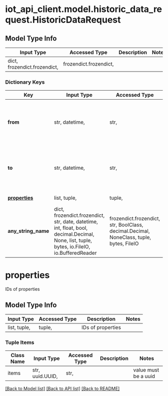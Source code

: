 # iot_api_client.model.historic_data_request.HistoricDataRequest

## Model Type Info
Input Type | Accessed Type | Description | Notes
------------ | ------------- | ------------- | -------------
dict, frozendict.frozendict,  | frozendict.frozendict,  |  | 

### Dictionary Keys
Key | Input Type | Accessed Type | Description | Notes
------------ | ------------- | ------------- | ------------- | -------------
**from** | str, datetime,  | str,  | Get data starting from this date | value must conform to RFC-3339 date-time
**to** | str, datetime,  | str,  | Get data up to this date | value must conform to RFC-3339 date-time
**[properties](#properties)** | list, tuple,  | tuple,  | IDs of properties | 
**any_string_name** | dict, frozendict.frozendict, str, date, datetime, int, float, bool, decimal.Decimal, None, list, tuple, bytes, io.FileIO, io.BufferedReader | frozendict.frozendict, str, BoolClass, decimal.Decimal, NoneClass, tuple, bytes, FileIO | any string name can be used but the value must be the correct type | [optional]

# properties

IDs of properties

## Model Type Info
Input Type | Accessed Type | Description | Notes
------------ | ------------- | ------------- | -------------
list, tuple,  | tuple,  | IDs of properties | 

### Tuple Items
Class Name | Input Type | Accessed Type | Description | Notes
------------- | ------------- | ------------- | ------------- | -------------
items | str, uuid.UUID,  | str,  |  | value must be a uuid

[[Back to Model list]](../../README.md#documentation-for-models) [[Back to API list]](../../README.md#documentation-for-api-endpoints) [[Back to README]](../../README.md)

